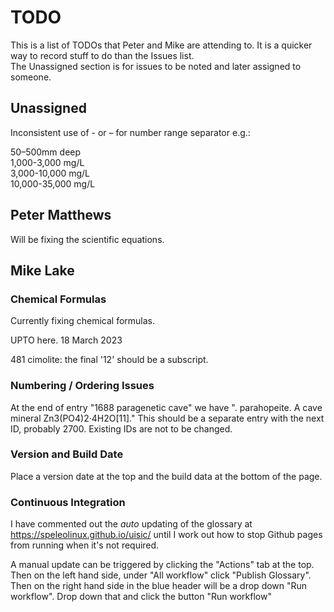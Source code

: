 # TODO

This is a list of TODOs that Peter and Mike are attending to.
It is a quicker way to record stuff to do than the Issues list.    
The Unassigned section is for issues to be noted and later assigned to
someone.

## Unassigned

Inconsistent use of - or – for number range separator e.g.:

50–500mm deep    
1,000-3,000 mg/L    
3,000-10,000 mg/L    
10,000-35,000 mg/L

## Peter Matthews

Will be fixing the scientific equations.

## Mike Lake

### Chemical Formulas

Currently fixing chemical formulas.

UPTO here. 18 March 2023

481 cimolite: the final '12' should be a subscript.

### Numbering / Ordering Issues

At the end of entry "1688 paragenetic cave" we have ". parahopeite. A cave mineral 
Zn3(PO4)2·4H2O[11]." This should be a separate entry with the next ID, probably 2700. Existing IDs are not to be changed.
### Version and Build Date 

Place a version date at the top and the build data at the bottom of the page.

### Continuous Integration

I have commented out the *auto* updating of the glossary at <https://speleolinux.github.io/uisic/>
until I work out how to stop Github pages from running when it's not required.

A manual update can be triggered by clicking the "Actions" tab at the top.
Then on the left hand side, under "All workflow" click "Publish Glossary".
Then on the right hand side in the blue header will be a drop down "Run workflow".
Drop down that and click the button "Run workflow"


